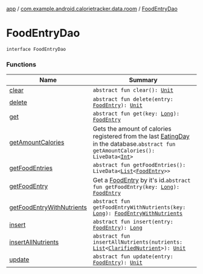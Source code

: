 [app](../../index.md) / [com.example.android.calorietracker.data.room](../index.md) / [FoodEntryDao](./index.md)

# FoodEntryDao

`interface FoodEntryDao`

### Functions

| Name | Summary |
|---|---|
| [clear](clear.md) | `abstract fun clear(): `[`Unit`](https://kotlinlang.org/api/latest/jvm/stdlib/kotlin/-unit/index.html) |
| [delete](delete.md) | `abstract fun delete(entry: `[`FoodEntry`](../../com.example.android.calorietracker.data.room.entities/-food-entry/index.md)`): `[`Unit`](https://kotlinlang.org/api/latest/jvm/stdlib/kotlin/-unit/index.html) |
| [get](get.md) | `abstract fun get(key: `[`Long`](https://kotlinlang.org/api/latest/jvm/stdlib/kotlin/-long/index.html)`): `[`FoodEntry`](../../com.example.android.calorietracker.data.room.entities/-food-entry/index.md) |
| [getAmountCalories](get-amount-calories.md) | Gets the amount of calories registered from the last [EatingDay](../../com.example.android.calorietracker.data.room.entities/-eating-day/index.md) in the database.`abstract fun getAmountCalories(): LiveData<`[`Int`](https://kotlinlang.org/api/latest/jvm/stdlib/kotlin/-int/index.html)`>` |
| [getFoodEntries](get-food-entries.md) | `abstract fun getFoodEntries(): LiveData<`[`List`](https://kotlinlang.org/api/latest/jvm/stdlib/kotlin.collections/-list/index.html)`<`[`FoodEntry`](../../com.example.android.calorietracker.data.room.entities/-food-entry/index.md)`>>` |
| [getFoodEntry](get-food-entry.md) | Get a [FoodEntry](../../com.example.android.calorietracker.data.room.entities/-food-entry/index.md) by it's id.`abstract fun getFoodEntry(key: `[`Long`](https://kotlinlang.org/api/latest/jvm/stdlib/kotlin/-long/index.html)`): `[`FoodEntry`](../../com.example.android.calorietracker.data.room.entities/-food-entry/index.md) |
| [getFoodEntryWithNutrients](get-food-entry-with-nutrients.md) | `abstract fun getFoodEntryWithNutrients(key: `[`Long`](https://kotlinlang.org/api/latest/jvm/stdlib/kotlin/-long/index.html)`): `[`FoodEntryWithNutrients`](../../com.example.android.calorietracker.data.room.entities/-food-entry-with-nutrients/index.md) |
| [insert](insert.md) | `abstract fun insert(entry: `[`FoodEntry`](../../com.example.android.calorietracker.data.room.entities/-food-entry/index.md)`): `[`Long`](https://kotlinlang.org/api/latest/jvm/stdlib/kotlin/-long/index.html) |
| [insertAllNutrients](insert-all-nutrients.md) | `abstract fun insertAllNutrients(nutrients: `[`List`](https://kotlinlang.org/api/latest/jvm/stdlib/kotlin.collections/-list/index.html)`<`[`ClarifiedNutrient`](../../com.example.android.calorietracker.data.room.entities/-clarified-nutrient/index.md)`>): `[`Unit`](https://kotlinlang.org/api/latest/jvm/stdlib/kotlin/-unit/index.html) |
| [update](update.md) | `abstract fun update(entry: `[`FoodEntry`](../../com.example.android.calorietracker.data.room.entities/-food-entry/index.md)`): `[`Unit`](https://kotlinlang.org/api/latest/jvm/stdlib/kotlin/-unit/index.html) |
